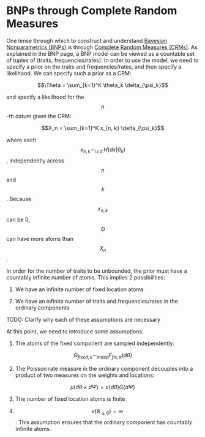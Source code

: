 # BNPs through Complete Random Measures

One lense through which to construct and understand
[Bayesian Nonparametrics (BNPs)](../bayesian_nonparametrics.md) is through
[Complete Random Measures (CRMs)](completely_random_measures.md). As explained
in the BNP page, a BNP model can be viewed as a countable set
of tuples of (traits, frequencies/rates). In order to use the model,
we need to specify a prior on the traits and frequencies/rates, and then
specify a likelihood. We can specify such a prior as a CRM:

$$\Theta = \sum_{k=1}^K \theta_k \delta_{\psi_k}$$

and specify a likelihood for the $$n$$-th datum given the CRM: 

$$X_n = \sum_{k=1}^K x_{n, k} \delta_{\psi_k}$$

where each $$x_{n,k} \sim_{i.i.d.} H(dx | \theta_k)$$, independently
across $$n$$ and $$k$$. Because $$x_{n, k}$$ can be 0, $$\Theta$$ can have more
atoms than $$X_n$$.

In order for the number of traits to be unbounded, the prior must have a 
countably infinite number of atoms. This implies 2 possibilities:

1. We have an infinite number of fixed location atoms

2. We have an infinite number of traits and frequencies/rates in the
   ordinary components

TODO: Clarify why each of these assumptions are necessary
   
At this point, we need to introduce some assumptions:

1. The atoms of the fixed component are sampled independently:

$$\Theta_{fixed, k} \sim_{indep} F_{fix, k}(d\theta) $$

2. The Poisson rate measure in the ordinary component decouples
into a product of two measures on the weights and locations:
   
$$\mu(d\theta \times d\Psi) = \nu(d\theta) G(d\Psi) $$

3. The number of fixed location atoms is finite

4. $$\nu(\mathbb{R}_{\geq 0}) = \infty$$. This assumption ensures that
the ordinary component has countably infinite atoms.
   